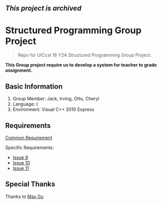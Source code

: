 ## *This project is archived*
# Structured Programming Group Project
> Repo for UICcst 16 Y2A Structured Programming Group Project.

**This Group project require us to develop a system for teacher to grade assignment.**



## Basic Information

1. Group Member: Jack, Irving, Otto, Cheryl
2. Language: `C`
3. Environment: Visual C++ 2010 Express

## Requirements
[Common Requirement](https://github.com/ecwu/Strugramming/blob/master/documents/requirement.md)

Specific Requirements:
- [Issue 9](https://github.com/ecwu/Strugramming/issues/9)
- [Issue 10](https://github.com/ecwu/Strugramming/issues/10)
- [Issue 11](https://github.com/ecwu/Strugramming/issues/11)

## Special Thanks
Thanks to [Max Gu](https://github.com/guxianggao)

